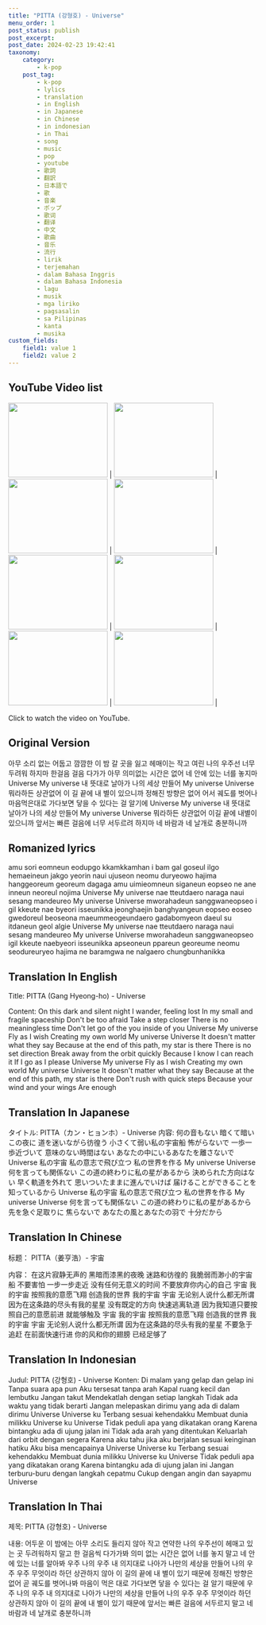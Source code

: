 ```yaml
---
title: "PITTA (강형호) - Universe"
menu_order: 1
post_status: publish
post_excerpt: 
post_date: 2024-02-23 19:42:41
taxonomy:
    category:
        - k-pop
    post_tag:
        - k-pop
        - lylics
        - translation
        - in English
        - in Japanese
        - in Chinese
        - in indonesian
        - in Thai
        - song
        - music
        - pop
        - youtube
        - 歌詞
        - 翻訳
        - 日本語で
        - 歌
        - 音楽
        - ポップ
        - 歌词
        - 翻译
        - 中文
        - 歌曲
        - 音乐
        - 流行
        - lirik
        - terjemahan
        - dalam Bahasa Inggris
        - dalam Bahasa Indonesia
        - lagu
        - musik
        - mga liriko
        - pagsasalin
        - sa Pilipinas
        - kanta
        - musika
custom_fields:
    field1: value 1
    field2: value 2
---
```


## YouTube Video list
 [<img src='http://img.youtube.com/vi/hefVJ7L5Y_U/0.jpg' width='200' height='150'>](https://youtu.be/hefVJ7L5Y_U) | [<img src='http://img.youtube.com/vi/oeCGT36ADjA/0.jpg' width='200' height='150'>](https://youtu.be/oeCGT36ADjA) | [<img src='http://img.youtube.com/vi/zAi8wTN_54k/0.jpg' width='200' height='150'>](https://youtu.be/zAi8wTN_54k) | [<img src='http://img.youtube.com/vi/fDWBUkjnHSg/0.jpg' width='200' height='150'>](https://youtu.be/fDWBUkjnHSg) | [<img src='http://img.youtube.com/vi/ruoS98EVRww/0.jpg' width='200' height='150'>](https://youtu.be/ruoS98EVRww) |
 [<img src='http://img.youtube.com/vi/AN6vpQvfgNQ/0.jpg' width='200' height='150'>](https://youtu.be/AN6vpQvfgNQ) | [<img src='http://img.youtube.com/vi/0Ne6jwWUk08/0.jpg' width='200' height='150'>](https://youtu.be/0Ne6jwWUk08) | [<img src='http://img.youtube.com/vi/dxm4VjHmg2k/0.jpg' width='200' height='150'>](https://youtu.be/dxm4VjHmg2k) |

Click to watch the video on YouTube.
## Original Version
아무 소리 없는 
어둡고 깜깜한 이 밤 
갈 곳을 잃고 헤매이는 
작고 여린 나의 우주선 
너무 두려워 하지마 
한걸음 걸음 다가가 
아무 의미없는 시간은 없어 
네 안에 있는 너를 놓지마 
Universe
My universe
내 뜻대로 날아가 
나의 세상 만들어 
My universe
Universe
뭐라하든 상관없어 
이 길 끝에 내 별이 있으니까 
정해진 방향은 없어 
어서 궤도를 벗어나 
마음먹은대로 가다보면 
닿을 수 있다는 걸 알기에 
Universe
My universe
내 뜻대로 날아가 
나의 세상 만들어 
My universe
Universe
뭐라하든 상관없어 
이길 끝에 내별이 있으니까 
앞서는 빠른 걸음에 
너무 서두르려 하지마 
네 바람과 네 날개로 
충분하니까 



## Romanized lyrics
amu sori eomneun 
eodupgo kkamkkamhan i bam 
gal goseul ilgo hemaeineun 
jakgo yeorin naui ujuseon 
neomu duryeowo hajima 
hanggeoreum georeum dagaga 
amu uimieomneun siganeun eopseo 
ne ane inneun neoreul nojima 
Universe 
My universe 
nae tteutdaero naraga 
naui sesang mandeureo 
My universe 
Universe 
mworahadeun sanggwaneopseo 
i gil kkeute nae byeori isseunikka 
jeonghaejin banghyangeun eopseo 
eoseo gwedoreul beoseona 
maeummeogeundaero gadabomyeon 
daeul su itdaneun geol algie 
Universe 
My universe 
nae tteutdaero naraga 
naui sesang mandeureo 
My universe 
Universe 
mworahadeun sanggwaneopseo 
igil kkeute naebyeori isseunikka 
apseoneun ppareun georeume 
neomu seodureuryeo hajima 
ne baramgwa ne nalgaero 
chungbunhanikka 



## Translation In English
Title:
PITTA (Gang Hyeong-ho) - Universe

Content:
On this dark and silent night
I wander, feeling lost
In my small and fragile spaceship
Don't be too afraid
Take a step closer
There is no meaningless time
Don't let go of the you inside of you
Universe
My universe
Fly as I wish
Creating my own world
My universe
Universe
It doesn't matter what they say
Because at the end of this path, my star is there
There is no set direction
Break away from the orbit quickly
Because I know I can reach it
If I go as I please
Universe
My universe
Fly as I wish
Creating my own world
My universe
Universe
It doesn't matter what they say
Because at the end of this path, my star is there
Don't rush with quick steps
Because your wind and your wings
Are enough
## Translation In Japanese
タイトル: 
PITTA（カン・ヒョンホ）- Universe
内容:
何の音もない
暗くて暗いこの夜に
道を迷いながら彷徨う
小さくて弱い私の宇宙船
怖がらないで
一歩一歩近づいて
意味のない時間はない
あなたの中にいるあなたを離さないで
Universe
私の宇宙
私の意志で飛び立つ
私の世界を作る
My universe
Universe
何を言っても関係ない
この道の終わりに私の星があるから
決められた方向はない
早く軌道を外れて
思いついたままに進んでいけば
届けることができることを知っているから
Universe
私の宇宙
私の意志で飛び立つ
私の世界を作る
My universe
Universe
何を言っても関係ない
この道の終わりに私の星があるから
先を急ぐ足取りに
焦らないで
あなたの風とあなたの羽で
十分だから
## Translation In Chinese
标题：
PITTA（姜亨浩）- 宇宙

内容：
在这片寂静无声的
黑暗而漆黑的夜晚
迷路和彷徨的
我脆弱而渺小的宇宙船
不要害怕
一步一步走近
没有任何无意义的时间
不要放弃你内心的自己
宇宙
我的宇宙
按照我的意愿飞翔
创造我的世界
我的宇宙
宇宙
无论别人说什么都无所谓
因为在这条路的尽头有我的星星
没有既定的方向
快速逃离轨道
因为我知道只要按照自己的意愿前进
就能够触及
宇宙
我的宇宙
按照我的意愿飞翔
创造我的世界
我的宇宙
宇宙
无论别人说什么都无所谓
因为在这条路的尽头有我的星星
不要急于追赶
在前面快速行进
你的风和你的翅膀
已经足够了
## Translation In Indonesian
Judul: PITTA (강형호) - Universe
Konten: 
Di malam yang gelap dan gelap ini
Tanpa suara apa pun
Aku tersesat tanpa arah
Kapal ruang kecil dan lembutku
Jangan takut
Mendekatlah dengan setiap langkah
Tidak ada waktu yang tidak berarti
Jangan melepaskan dirimu yang ada di dalam dirimu
Universe
Universe ku
Terbang sesuai kehendakku
Membuat dunia milikku
Universe ku
Universe
Tidak peduli apa yang dikatakan orang
Karena bintangku ada di ujung jalan ini
Tidak ada arah yang ditentukan
Keluarlah dari orbit dengan segera
Karena aku tahu jika aku berjalan sesuai keinginan hatiku
Aku bisa mencapainya
Universe
Universe ku
Terbang sesuai kehendakku
Membuat dunia milikku
Universe ku
Universe
Tidak peduli apa yang dikatakan orang
Karena bintangku ada di ujung jalan ini
Jangan terburu-buru dengan langkah cepatmu
Cukup dengan angin dan sayapmu
Universe
## Translation In Thai
제목: 
PITTA (강형호) - Universe

내용:
어두운 이 밤에는 아무 소리도 들리지 않아
작고 연약한 나의 우주선이 헤매고 있는 곳
두려워하지 말고 한 걸음씩 다가가봐
의미 없는 시간은 없어
너를 놓지 말고 네 안에 있는 너를 알아봐
우주
나의 우주
내 의지대로 나아가
나만의 세상을 만들어
나의 우주
우주
무엇이라 하던 상관하지 않아
이 길의 끝에 내 별이 있기 때문에
정해진 방향은 없어
곧 궤도를 벗어나봐
마음이 먹은 대로 가다보면
닿을 수 있다는 걸 알기 때문에
우주
나의 우주
내 의지대로 나아가
나만의 세상을 만들어
나의 우주
우주
무엇이라 하던 상관하지 않아
이 길의 끝에 내 별이 있기 때문에
앞서는 빠른 걸음에
서두르지 말고
네 바람과 네 날개로
충분하니까
